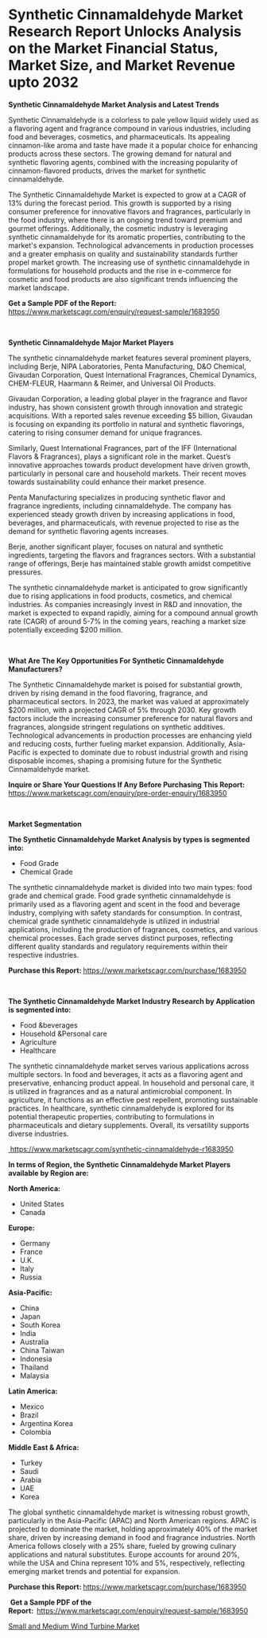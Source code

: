 <p><h1>Synthetic Cinnamaldehyde Market Research Report Unlocks Analysis on the Market Financial Status, Market Size, and Market Revenue upto 2032</h1></p><p><strong>Synthetic Cinnamaldehyde Market Analysis and Latest Trends</strong></p>
<p><p>Synthetic Cinnamaldehyde is a colorless to pale yellow liquid widely used as a flavoring agent and fragrance compound in various industries, including food and beverages, cosmetics, and pharmaceuticals. Its appealing cinnamon-like aroma and taste have made it a popular choice for enhancing products across these sectors. The growing demand for natural and synthetic flavoring agents, combined with the increasing popularity of cinnamon-flavored products, drives the market for synthetic cinnamaldehyde.</p><p>The Synthetic Cinnamaldehyde Market is expected to grow at a CAGR of 13% during the forecast period. This growth is supported by a rising consumer preference for innovative flavors and fragrances, particularly in the food industry, where there is an ongoing trend toward premium and gourmet offerings. Additionally, the cosmetic industry is leveraging synthetic cinnamaldehyde for its aromatic properties, contributing to the market's expansion. Technological advancements in production processes and a greater emphasis on quality and sustainability standards further propel market growth. The increasing use of synthetic cinnamaldehyde in formulations for household products and the rise in e-commerce for cosmetic and food products are also significant trends influencing the market landscape.</p></p>
<p><strong>Get a Sample PDF of the Report:&nbsp;</strong> <a href="https://www.marketscagr.com/enquiry/request-sample/1683950?utm_campaign=2994&utm_medium=2&utm_source=Github&utm_content=ia&utm_term=26032025&utm_id=synthetic-cinnamaldehyde">https://www.marketscagr.com/enquiry/request-sample/1683950</a></p>
<p>&nbsp;</p>
<p><strong>Synthetic Cinnamaldehyde Major Market Players</strong></p>
<p><p>The synthetic cinnamaldehyde market features several prominent players, including Berje, NIPA Laboratories, Penta Manufacturing, D&O Chemical, Givaudan Corporation, Quest International Fragrances, Chemical Dynamics, CHEM-FLEUR, Haarmann & Reimer, and Universal Oil Products. </p><p>Givaudan Corporation, a leading global player in the fragrance and flavor industry, has shown consistent growth through innovation and strategic acquisitions. With a reported sales revenue exceeding $5 billion, Givaudan is focusing on expanding its portfolio in natural and synthetic flavorings, catering to rising consumer demand for unique fragrances.</p><p>Similarly, Quest International Fragrances, part of the IFF (International Flavors & Fragrances), plays a significant role in the market. Quest’s innovative approaches towards product development have driven growth, particularly in personal care and household markets. Their recent moves towards sustainability could enhance their market presence.</p><p>Penta Manufacturing specializes in producing synthetic flavor and fragrance ingredients, including cinnamaldehyde. The company has experienced steady growth driven by increasing applications in food, beverages, and pharmaceuticals, with revenue projected to rise as the demand for synthetic flavoring agents increases.</p><p>Berje, another significant player, focuses on natural and synthetic ingredients, targeting the flavors and fragrances sectors. With a substantial range of offerings, Berje has maintained stable growth amidst competitive pressures.</p><p>The synthetic cinnamaldehyde market is anticipated to grow significantly due to rising applications in food products, cosmetics, and chemical industries. As companies increasingly invest in R&D and innovation, the market is expected to expand rapidly, aiming for a compound annual growth rate (CAGR) of around 5-7% in the coming years, reaching a market size potentially exceeding $200 million.</p></p>
<p>&nbsp;</p>
<p><strong>What Are The Key Opportunities For Synthetic Cinnamaldehyde Manufacturers?</strong></p>
<p><p>The Synthetic Cinnamaldehyde market is poised for substantial growth, driven by rising demand in the food flavoring, fragrance, and pharmaceutical sectors. In 2023, the market was valued at approximately $200 million, with a projected CAGR of 5% through 2030. Key growth factors include the increasing consumer preference for natural flavors and fragrances, alongside stringent regulations on synthetic additives. Technological advancements in production processes are enhancing yield and reducing costs, further fueling market expansion. Additionally, Asia-Pacific is expected to dominate due to robust industrial growth and rising disposable incomes, shaping a promising future for the Synthetic Cinnamaldehyde market.</p></p>
<p><strong>Inquire or Share Your Questions If Any Before Purchasing This Report:</strong> <a href="https://www.marketscagr.com/enquiry/pre-order-enquiry/1683950?utm_campaign=2994&utm_medium=2&utm_source=Github&utm_content=ia&utm_term=26032025&utm_id=synthetic-cinnamaldehyde">https://www.marketscagr.com/enquiry/pre-order-enquiry/1683950</a></p>
<p>&nbsp;</p>
<p><strong>Market Segmentation</strong></p>
<p><strong>The Synthetic Cinnamaldehyde Market Analysis by types is segmented into:</strong></p>
<p><ul><li>Food Grade</li><li>Chemical Grade</li></ul></p>
<p><p>The synthetic cinnamaldehyde market is divided into two main types: food grade and chemical grade. Food grade synthetic cinnamaldehyde is primarily used as a flavoring agent and scent in the food and beverage industry, complying with safety standards for consumption. In contrast, chemical grade synthetic cinnamaldehyde is utilized in industrial applications, including the production of fragrances, cosmetics, and various chemical processes. Each grade serves distinct purposes, reflecting different quality standards and regulatory requirements within their respective industries.</p></p>
<p><strong>Purchase this Report:&nbsp;</strong><a href="https://www.marketscagr.com/purchase/1683950?utm_campaign=2994&utm_medium=2&utm_source=Github&utm_content=ia&utm_term=26032025&utm_id=synthetic-cinnamaldehyde">https://www.marketscagr.com/purchase/1683950</a></p>
<p>&nbsp;</p>
<p><strong>The Synthetic Cinnamaldehyde Market Industry Research by Application is segmented into:</strong></p>
<p><ul><li>Food &beverages</li><li>Household &Personal care</li><li>Agriculture</li><li>Healthcare</li></ul></p>
<p><p>The synthetic cinnamaldehyde market serves various applications across multiple sectors. In food and beverages, it acts as a flavoring agent and preservative, enhancing product appeal. In household and personal care, it is utilized in fragrances and as a natural antimicrobial component. In agriculture, it functions as an effective pest repellent, promoting sustainable practices. In healthcare, synthetic cinnamaldehyde is explored for its potential therapeutic properties, contributing to formulations in pharmaceuticals and dietary supplements. Overall, its versatility supports diverse industries.</p></p>
<p><a href="https://www.marketscagr.com/synthetic-cinnamaldehyde-r1683950?utm_campaign=2994&utm_medium=2&utm_source=Github&utm_content=ia&utm_term=26032025&utm_id=synthetic-cinnamaldehyde">&nbsp;https://www.marketscagr.com/synthetic-cinnamaldehyde-r1683950</a></p>
<p><strong>In terms of Region, the Synthetic Cinnamaldehyde Market Players available by Region are:</strong></p>
<p>
    <p> <strong> North America: </strong>
        <ul>
            <li>United States</li>
            <li>Canada</li>
        </ul>
        </p> 
    <p> <strong> Europe: </strong>
        <ul>
            <li>Germany</li>
            <li>France</li>
            <li>U.K.</li>
            <li>Italy</li>
            <li>Russia</li>
        </ul>
        </p> 
    <p> <strong> Asia-Pacific: </strong>
        <ul>
            <li>China</li>
            <li>Japan</li>
            <li>South Korea</li>
            <li>India</li>
            <li>Australia</li>
            <li>China Taiwan</li>
            <li>Indonesia</li>
            <li>Thailand</li>
            <li>Malaysia</li>
        </ul>
        </p> 
    <p> <strong> Latin America: </strong>
        <ul>
            <li>Mexico</li>
            <li>Brazil</li>
            <li>Argentina Korea</li>
            <li>Colombia</li>
        </ul>
        </p> 
    <p> <strong> Middle East & Africa: </strong>
        <ul>
            <li>Turkey</li>
            <li>Saudi</li>
            <li>Arabia</li>
            <li>UAE</li>
            <li>Korea</li>
        </ul>
    </p>
    </p>
<p><p>The global synthetic cinnamaldehyde market is witnessing robust growth, particularly in the Asia-Pacific (APAC) and North American regions. APAC is projected to dominate the market, holding approximately 40% of the market share, driven by increasing demand in food and fragrance industries. North America follows closely with a 25% share, fueled by growing culinary applications and natural substitutes. Europe accounts for around 20%, while the USA and China represent 10% and 5%, respectively, reflecting emerging market trends and potential for expansion.</p></p>
<p><strong>Purchase this Report: </strong><a href="https://www.marketscagr.com/purchase/1683950?utm_campaign=2994&utm_medium=2&utm_source=Github&utm_content=ia&utm_term=26032025&utm_id=synthetic-cinnamaldehyde">https://www.marketscagr.com/purchase/1683950</a></p>
<p>&nbsp;<strong>Get a Sample PDF of the Report:&nbsp;&nbsp;</strong><a href="https://www.marketscagr.com/enquiry/request-sample/1683950?utm_campaign=2994&utm_medium=2&utm_source=Github&utm_content=ia&utm_term=26032025&utm_id=synthetic-cinnamaldehyde">https://www.marketscagr.com/enquiry/request-sample/1683950</a></p>
<p><strong></strong></p>
<p><p><a href="https://github.com/boysabotzoc/Market-Research-Report-List-1/blob/main/small-and-medium-wind-turbine-market.md?utm_campaign=2994&utm_medium=2&utm_source=Github&utm_content=ia&utm_term=26032025&utm_id=synthetic-cinnamaldehyde">Small and Medium Wind Turbine Market</a></p></p>